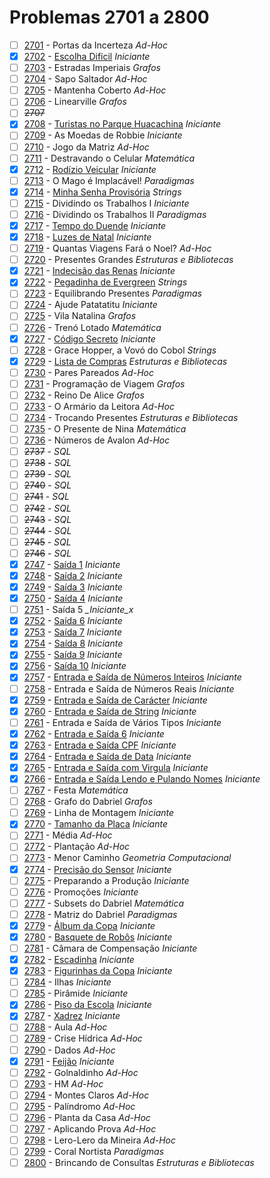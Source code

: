 # Problemas 2701 a 2800

  - [ ] [2701](https://www.urionlinejudge.com.br/judge/pt/problems/view/2701) - Portas da Incerteza *Ad-Hoc*
  - [x] [2702](https://www.urionlinejudge.com.br/judge/pt/problems/view/2702) - [Escolha Difícil](https://github.com/potigol/URI-Potigol/blob/master/src/2701-2800/2702.poti) *Iniciante*
  - [ ] [2703](https://www.urionlinejudge.com.br/judge/pt/problems/view/2703) - Estradas Imperiais *Grafos*
  - [ ] [2704](https://www.urionlinejudge.com.br/judge/pt/problems/view/2704) - Sapo Saltador *Ad-Hoc*
  - [ ] [2705](https://www.urionlinejudge.com.br/judge/pt/problems/view/2705) - Mantenha Coberto *Ad-Hoc*
  - [ ] [2706](https://www.urionlinejudge.com.br/judge/pt/problems/view/2706) - Linearville *Grafos*
  - [ ] ~~2707~~
  - [x] [2708](https://www.urionlinejudge.com.br/judge/pt/problems/view/2708) - [Turistas no Parque Huacachina](https://github.com/potigol/URI-Potigol/blob/master/src/2701-2800/2708.poti) *Iniciante*
  - [ ] [2709](https://www.urionlinejudge.com.br/judge/pt/problems/view/2709) - As Moedas de Robbie *Iniciante*
  - [ ] [2710](https://www.urionlinejudge.com.br/judge/pt/problems/view/2710) - Jogo da Matriz *Ad-Hoc*
  - [ ] [2711](https://www.urionlinejudge.com.br/judge/pt/problems/view/2711) - Destravando o Celular *Matemática*
  - [x] [2712](https://www.urionlinejudge.com.br/judge/pt/problems/view/2712) - [Rodízio Veicular](https://github.com/potigol/URI-Potigol/blob/master/src/2701-2800/2712.poti) *Iniciante*
  - [ ] [2713](https://www.urionlinejudge.com.br/judge/pt/problems/view/2713) - O Mago é Implacável! *Paradigmas*
  - [x] [2714](https://www.urionlinejudge.com.br/judge/pt/problems/view/2714) - [Minha Senha Provisória](https://github.com/potigol/URI-Potigol/blob/master/src/2701-2800/2714.poti) *Strings*
  - [ ] [2715](https://www.urionlinejudge.com.br/judge/pt/problems/view/2715) - Dividindo os Trabalhos I *Iniciante*
  - [ ] [2716](https://www.urionlinejudge.com.br/judge/pt/problems/view/2716) - Dividindo os Trabalhos II *Paradigmas*
  - [x] [2717](https://www.urionlinejudge.com.br/judge/pt/problems/view/2717) - [Tempo do Duende](https://github.com/potigol/URI-Potigol/blob/master/src/2701-2800/2717.poti) *Iniciante*
  - [x] [2718](https://www.urionlinejudge.com.br/judge/pt/problems/view/2718) - [Luzes de Natal](https://github.com/potigol/URI-Potigol/blob/master/src/2701-2800/2718.poti) *Iniciante*
  - [ ] [2719](https://www.urionlinejudge.com.br/judge/pt/problems/view/2719) - Quantas Viagens Fará o Noel? *Ad-Hoc*
  - [ ] [2720](https://www.urionlinejudge.com.br/judge/pt/problems/view/2720) - Presentes Grandes *Estruturas e Bibliotecas*
  - [x] [2721](https://www.urionlinejudge.com.br/judge/pt/problems/view/2721) - [Indecisão das Renas](https://github.com/potigol/URI-Potigol/blob/master/src/2701-2800/2721.poti) *Iniciante*
  - [x] [2722](https://www.urionlinejudge.com.br/judge/pt/problems/view/2722) - [Pegadinha de Evergreen](https://github.com/potigol/URI-Potigol/blob/master/src/2701-2800/2722.poti) *Strings*
  - [ ] [2723](https://www.urionlinejudge.com.br/judge/pt/problems/view/2723) - Equilibrando Presentes *Paradigmas*
  - [ ] [2724](https://www.urionlinejudge.com.br/judge/pt/problems/view/2724) - Ajude Patatatitu *Iniciante*
  - [ ] [2725](https://www.urionlinejudge.com.br/judge/pt/problems/view/2725) - Vila Natalina *Grafos*
  - [ ] [2726](https://www.urionlinejudge.com.br/judge/pt/problems/view/2726) - Trenó Lotado *Matemática*
  - [x] [2727](https://www.urionlinejudge.com.br/judge/pt/problems/view/2727) - [Código Secreto](https://github.com/potigol/URI-Potigol/blob/master/src/2701-2800/2727.poti) *Iniciante*
  - [ ] [2728](https://www.urionlinejudge.com.br/judge/pt/problems/view/2728) - Grace Hopper, a Vovó do Cobol *Strings*
  - [x] [2729](https://www.urionlinejudge.com.br/judge/pt/problems/view/2729) - [Lista de Compras](https://github.com/potigol/URI-Potigol/blob/master/src/2701-2800/2729.poti) *Estruturas e Bibliotecas*
  - [ ] [2730](https://www.urionlinejudge.com.br/judge/pt/problems/view/2730) - Pares Pareados *Ad-Hoc*
  - [ ] [2731](https://www.urionlinejudge.com.br/judge/pt/problems/view/2731) - Programação de Viagem *Grafos*
  - [ ] [2732](https://www.urionlinejudge.com.br/judge/pt/problems/view/2732) - Reino De Alice *Grafos*
  - [ ] [2733](https://www.urionlinejudge.com.br/judge/pt/problems/view/2733) - O Armário da Leitora *Ad-Hoc*
  - [ ] [2734](https://www.urionlinejudge.com.br/judge/pt/problems/view/2734) - Trocando Presentes *Estruturas e Bibliotecas*
  - [ ] [2735](https://www.urionlinejudge.com.br/judge/pt/problems/view/2735) - O Presente de Nina *Matemática*
  - [ ] [2736](https://www.urionlinejudge.com.br/judge/pt/problems/view/2736) - Números de Avalon *Ad-Hoc*
  - [ ] ~~2737~~ - *SQL*
  - [ ] ~~2738~~ - *SQL*
  - [ ] ~~2739~~ - *SQL*
  - [ ] ~~2740~~ - *SQL*
  - [ ] ~~2741~~ - *SQL*
  - [ ] ~~2742~~ - *SQL*
  - [ ] ~~2743~~ - *SQL*
  - [ ] ~~2744~~ - *SQL*
  - [ ] ~~2745~~ - *SQL*
  - [ ] ~~2746~~ - *SQL*
  - [x] [2747](https://www.urionlinejudge.com.br/judge/pt/problems/view/2747) - [Saída 1](https://github.com/potigol/URI-Potigol/blob/master/src/2701-2800/2747.poti) *Iniciante*
  - [x] [2748](https://www.urionlinejudge.com.br/judge/pt/problems/view/2748) - [Saída 2](https://github.com/potigol/URI-Potigol/blob/master/src/2701-2800/2748.poti) *Iniciante*
  - [x] [2749](https://www.urionlinejudge.com.br/judge/pt/problems/view/2749) - [Saída 3](https://github.com/potigol/URI-Potigol/blob/master/src/2701-2800/2749.poti) *Iniciante*
  - [x] [2750](https://www.urionlinejudge.com.br/judge/pt/problems/view/2750) - [Saída 4](https://github.com/potigol/URI-Potigol/blob/master/src/2701-2800/2750.poti) *Iniciante*
  - [ ] [2751](https://www.urionlinejudge.com.br/judge/pt/problems/view/2751) - Saída 5 *_Iniciante_x*
  - [x] [2752](https://www.urionlinejudge.com.br/judge/pt/problems/view/2752) - [Saída 6](https://github.com/potigol/URI-Potigol/blob/master/src/2701-2800/2752.poti) *Iniciante*
  - [x] [2753](https://www.urionlinejudge.com.br/judge/pt/problems/view/2753) - [Saída 7](https://github.com/potigol/URI-Potigol/blob/master/src/2701-2800/2753.poti) *Iniciante*
  - [x] [2754](https://www.urionlinejudge.com.br/judge/pt/problems/view/2754) - [Saída 8](https://github.com/potigol/URI-Potigol/blob/master/src/2701-2800/2754.poti) *Iniciante*
  - [x] [2755](https://www.urionlinejudge.com.br/judge/pt/problems/view/2755) - [Saída 9](https://github.com/potigol/URI-Potigol/blob/master/src/2701-2800/2755.poti) *Iniciante*
  - [x] [2756](https://www.urionlinejudge.com.br/judge/pt/problems/view/2756) - [Saída 10](https://github.com/potigol/URI-Potigol/blob/master/src/2701-2800/2756.poti) *Iniciante*
  - [x] [2757](https://www.urionlinejudge.com.br/judge/pt/problems/view/2757) - [Entrada e Saída de Números Inteiros](https://github.com/potigol/URI-Potigol/blob/master/src/2701-2800/2757.poti) *Iniciante*
  - [ ] [2758](https://www.urionlinejudge.com.br/judge/pt/problems/view/2758) - Entrada e Saída de Números Reais *Iniciante*
  - [x] [2759](https://www.urionlinejudge.com.br/judge/pt/problems/view/2759) - [Entrada e Saída de Carácter](https://github.com/potigol/URI-Potigol/blob/master/src/2701-2800/2759.poti) *Iniciante*
  - [x] [2760](https://www.urionlinejudge.com.br/judge/pt/problems/view/2760) - [Entrada e Saída de String](https://github.com/potigol/URI-Potigol/blob/master/src/2701-2800/2760.poti) *Iniciante*
  - [ ] [2761](https://www.urionlinejudge.com.br/judge/pt/problems/view/2761) - Entrada e Saída de Vários Tipos *Iniciante*
  - [x] [2762](https://www.urionlinejudge.com.br/judge/pt/problems/view/2762) - [Entrada e Saída 6](https://github.com/potigol/URI-Potigol/blob/master/src/2701-2800/2762.poti) *Iniciante*
  - [x] [2763](https://www.urionlinejudge.com.br/judge/pt/problems/view/2763) - [Entrada e Saída CPF](https://github.com/potigol/URI-Potigol/blob/master/src/2701-2800/2763.poti) *Iniciante*
  - [x] [2764](https://www.urionlinejudge.com.br/judge/pt/problems/view/2764) - [Entrada e Saída de Data](https://github.com/potigol/URI-Potigol/blob/master/src/2701-2800/2764.poti) *Iniciante*
  - [x] [2765](https://www.urionlinejudge.com.br/judge/pt/problems/view/2765) - [Entrada e Saída com Virgula](https://github.com/potigol/URI-Potigol/blob/master/src/2701-2800/2765.poti) *Iniciante*
  - [x] [2766](https://www.urionlinejudge.com.br/judge/pt/problems/view/2766) - [Entrada e Saída Lendo e Pulando Nomes](https://github.com/potigol/URI-Potigol/blob/master/src/2701-2800/2766.poti) *Iniciante*
  - [ ] [2767](https://www.urionlinejudge.com.br/judge/pt/problems/view/2767) - Festa *Matemática*
  - [ ] [2768](https://www.urionlinejudge.com.br/judge/pt/problems/view/2768) - Grafo do Dabriel *Grafos*
  - [ ] [2769](https://www.urionlinejudge.com.br/judge/pt/problems/view/2769) - Linha de Montagem *Iniciante*
  - [x] [2770](https://www.urionlinejudge.com.br/judge/pt/problems/view/2770) - [Tamanho da Placa](https://github.com/potigol/URI-Potigol/blob/master/src/2701-2800/2770.poti) *Iniciante*
  - [ ] [2771](https://www.urionlinejudge.com.br/judge/pt/problems/view/2771) - Média *Ad-Hoc*
  - [ ] [2772](https://www.urionlinejudge.com.br/judge/pt/problems/view/2772) - Plantação *Ad-Hoc*
  - [ ] [2773](https://www.urionlinejudge.com.br/judge/pt/problems/view/2773) - Menor Caminho *Geometria Computacional*
  - [x] [2774](https://www.urionlinejudge.com.br/judge/pt/problems/view/2774) - [Precisão do Sensor](https://github.com/potigol/URI-Potigol/blob/master/src/2701-2800/2774.poti) *Iniciante*
  - [ ] [2775](https://www.urionlinejudge.com.br/judge/pt/problems/view/2775) - Preparando a Produção *Iniciante*
  - [ ] [2776](https://www.urionlinejudge.com.br/judge/pt/problems/view/2776) - Promoções *Iniciante*
  - [ ] [2777](https://www.urionlinejudge.com.br/judge/pt/problems/view/2777) - Subsets do Dabriel *Matemática*
  - [ ] [2778](https://www.urionlinejudge.com.br/judge/pt/problems/view/2778) - Matriz do Dabriel *Paradigmas*
  - [x] [2779](https://www.urionlinejudge.com.br/judge/pt/problems/view/2779) - [Álbum da Copa](https://github.com/potigol/URI-Potigol/blob/master/src/2701-2800/2779.poti) *Iniciante*
  - [x] [2780](https://www.urionlinejudge.com.br/judge/pt/problems/view/2780) - [Basquete de Robôs](https://github.com/potigol/URI-Potigol/blob/master/src/2701-2800/2780.poti) *Iniciante*
  - [ ] [2781](https://www.urionlinejudge.com.br/judge/pt/problems/view/2781) - Câmara de Compensação *Iniciante*
  - [x] [2782](https://www.urionlinejudge.com.br/judge/pt/problems/view/2782) - [Escadinha](https://github.com/potigol/URI-Potigol/blob/master/src/2701-2800/2782.poti) *Iniciante*
  - [x] [2783](https://www.urionlinejudge.com.br/judge/pt/problems/view/2783) - [Figurinhas da Copa](https://github.com/potigol/URI-Potigol/blob/master/src/2701-2800/2783.poti) *Iniciante*
  - [ ] [2784](https://www.urionlinejudge.com.br/judge/pt/problems/view/2784) - Ilhas *Iniciante*
  - [ ] [2785](https://www.urionlinejudge.com.br/judge/pt/problems/view/2785) - Pirâmide *Iniciante*
  - [x] [2786](https://www.urionlinejudge.com.br/judge/pt/problems/view/2786) - [Piso da Escola](https://github.com/potigol/URI-Potigol/blob/master/src/2701-2800/2786.poti) *Iniciante*
  - [x] [2787](https://www.urionlinejudge.com.br/judge/pt/problems/view/2787) - [Xadrez](https://github.com/potigol/URI-Potigol/blob/master/src/2701-2800/2787.poti) *Iniciante*
  - [ ] [2788](https://www.urionlinejudge.com.br/judge/pt/problems/view/2788) - Aula *Ad-Hoc*
  - [ ] [2789](https://www.urionlinejudge.com.br/judge/pt/problems/view/2789) - Crise Hídrica *Ad-Hoc*
  - [ ] [2790](https://www.urionlinejudge.com.br/judge/pt/problems/view/2790) - Dados *Ad-Hoc*
  - [x] [2791](https://www.urionlinejudge.com.br/judge/pt/problems/view/2791) - [Feijão](https://github.com/potigol/URI-Potigol/blob/master/src/2701-2800/2791.poti) *Iniciante*
  - [ ] [2792](https://www.urionlinejudge.com.br/judge/pt/problems/view/2792) - Golnaldinho *Ad-Hoc*
  - [ ] [2793](https://www.urionlinejudge.com.br/judge/pt/problems/view/2793) - HM *Ad-Hoc*
  - [ ] [2794](https://www.urionlinejudge.com.br/judge/pt/problems/view/2794) - Montes Claros *Ad-Hoc*
  - [ ] [2795](https://www.urionlinejudge.com.br/judge/pt/problems/view/2795) - Palíndromo *Ad-Hoc*
  - [ ] [2796](https://www.urionlinejudge.com.br/judge/pt/problems/view/2796) - Planta da Casa *Ad-Hoc*
  - [ ] [2797](https://www.urionlinejudge.com.br/judge/pt/problems/view/2797) - Aplicando Prova *Ad-Hoc*
  - [ ] [2798](https://www.urionlinejudge.com.br/judge/pt/problems/view/2798) - Lero-Lero da Mineira *Ad-Hoc*
  - [ ] [2799](https://www.urionlinejudge.com.br/judge/pt/problems/view/2799) - Coral Nortista *Paradigmas*
  - [ ] [2800](https://www.urionlinejudge.com.br/judge/pt/problems/view/2800) - Brincando de Consultas *Estruturas e Bibliotecas*